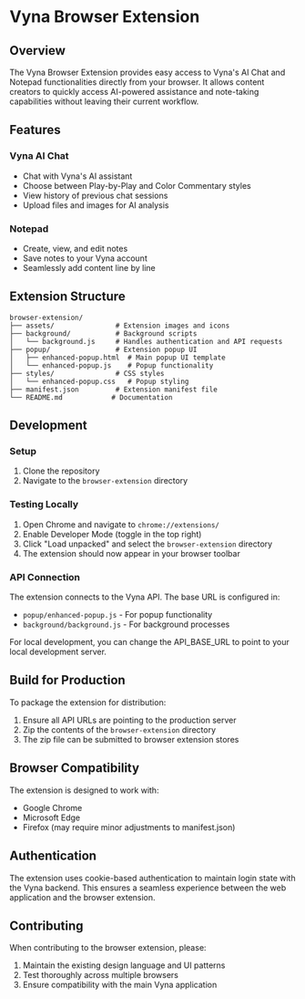 # Vyna Browser Extension

## Overview

The Vyna Browser Extension provides easy access to Vyna's AI Chat and Notepad functionalities directly from your browser. It allows content creators to quickly access AI-powered assistance and note-taking capabilities without leaving their current workflow.

## Features

### Vyna AI Chat
- Chat with Vyna's AI assistant
- Choose between Play-by-Play and Color Commentary styles
- View history of previous chat sessions
- Upload files and images for AI analysis

### Notepad
- Create, view, and edit notes
- Save notes to your Vyna account
- Seamlessly add content line by line

## Extension Structure

```
browser-extension/
├── assets/               # Extension images and icons
├── background/           # Background scripts
│   └── background.js     # Handles authentication and API requests
├── popup/                # Extension popup UI
│   ├── enhanced-popup.html  # Main popup UI template
│   └── enhanced-popup.js    # Popup functionality
├── styles/               # CSS styles
│   └── enhanced-popup.css   # Popup styling
├── manifest.json         # Extension manifest file
└── README.md            # Documentation
```

## Development

### Setup

1. Clone the repository
2. Navigate to the `browser-extension` directory

### Testing Locally

1. Open Chrome and navigate to `chrome://extensions/`
2. Enable Developer Mode (toggle in the top right)
3. Click "Load unpacked" and select the `browser-extension` directory
4. The extension should now appear in your browser toolbar

### API Connection

The extension connects to the Vyna API. The base URL is configured in:

- `popup/enhanced-popup.js` - For popup functionality
- `background/background.js` - For background processes

For local development, you can change the API_BASE_URL to point to your local development server.

## Build for Production

To package the extension for distribution:

1. Ensure all API URLs are pointing to the production server
2. Zip the contents of the `browser-extension` directory
3. The zip file can be submitted to browser extension stores

## Browser Compatibility

The extension is designed to work with:

- Google Chrome
- Microsoft Edge
- Firefox (may require minor adjustments to manifest.json)

## Authentication

The extension uses cookie-based authentication to maintain login state with the Vyna backend. This ensures a seamless experience between the web application and the browser extension.

## Contributing

When contributing to the browser extension, please:

1. Maintain the existing design language and UI patterns
2. Test thoroughly across multiple browsers
3. Ensure compatibility with the main Vyna application